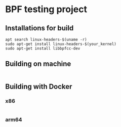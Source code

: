 # BPF testing project

## Installations for build
```
apt search linux-headers-$(uname -r)
sudo apt-get install linux-headers-$(your_kernel)
sudo apt-get install libbpfcc-dev
```

## Building on machine
```
```

## Building with Docker
### x86
```
```
### arm64
```
```

